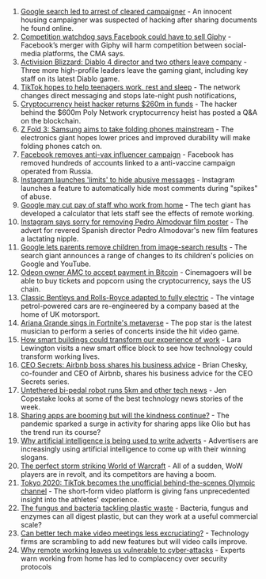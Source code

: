 1. [Google search led to arrest of cleared campaigner](https://www.bbc.co.uk/news/technology-58165478) - An innocent housing campaigner was suspected of hacking after sharing documents he found online.
2. [Competition watchdog says Facebook could have to sell Giphy](https://www.bbc.co.uk/news/technology-58188322) - Facebook’s merger with Giphy will harm competition between social-media platforms, the CMA says.
3. [Activision Blizzard: Diablo 4 director and two others leave company](https://www.bbc.co.uk/news/technology-58187612) - Three more high-profile leaders leave the gaming giant, including key staff on its latest Diablo game.
4. [TikTok hopes to help teenagers work, rest and sleep](https://www.bbc.co.uk/news/technology-58188318) - The network changes direct messaging and stops late-night push notifications,
5. [Cryptocurrency heist hacker returns $260m in funds](https://www.bbc.co.uk/news/business-58180692) - The hacker behind the $600m Poly Network cryptocurrency heist has posted a Q&A on the blockchain.
6. [Z Fold 3: Samsung aims to take folding phones mainstream](https://www.bbc.co.uk/news/technology-58175048) - The electronics giant hopes lower prices and improved durability will make folding phones catch on.
7. [Facebook removes anti-vax influencer campaign](https://www.bbc.co.uk/news/blogs-trending-58167339) - Facebook has removed hundreds of accounts linked to a anti-vaccine campaign operated from Russia.
8. [Instagram launches 'limits' to hide abusive messages](https://www.bbc.co.uk/news/technology-58173921) - Instagram launches a feature to automatically hide most comments during "spikes" of abuse.
9. [Google may cut pay of staff who work from home](https://www.bbc.co.uk/news/business-58171716) - The tech giant has developed a calculator that lets staff see the effects of remote working.
10. [Instagram says sorry for removing Pedro Almodovar film poster](https://www.bbc.co.uk/news/entertainment-arts-58177715) - The advert for revered Spanish director Pedro Almodovar's new film features a lactating nipple.
11. [Google lets parents remove children from image-search results](https://www.bbc.co.uk/news/technology-58164582) - The search giant announces a range of changes to its children's policies on Google and YouTube.
12. [Odeon owner AMC to accept payment in Bitcoin](https://www.bbc.co.uk/news/business-58163914) - Cinemagoers will be able to buy tickets and popcorn using the cryptocurrency, says the US chain.
13. [Classic Bentleys and Rolls-Royce adapted to fully electric](https://www.bbc.co.uk/news/technology-57901893) - The vintage petrol-powered cars are re-engineered by a company based at the home of UK motorsport.
14. [Ariana Grande sings in Fortnite's metaverse](https://www.bbc.co.uk/news/technology-58146042) - The pop star is the latest musician to perform a series of concerts inside the hit video game.
15. [How smart buildings could transform our experience of work](https://www.bbc.co.uk/news/technology-58014316) - Lara Lewington visits a new smart office block to see how technology could transform working lives.
16. [CEO Secrets: Airbnb boss shares his business advice](https://www.bbc.co.uk/news/business-58025562) - Brian Chesky, co-founder and CEO of Airbnb, shares his business advice for the CEO Secrets series.
17. [Untethered bi-pedal robot runs 5km and other tech news](https://www.bbc.co.uk/news/technology-58014320) - Jen Copestake looks at some of the best technology news stories of the week.
18. [Sharing apps are booming but will the kindness continue?](https://www.bbc.co.uk/news/business-57981598) - The pandemic sparked a surge in activity for sharing apps like Olio but has the trend run its course?
19. [Why artificial intelligence is being used to write adverts](https://www.bbc.co.uk/news/business-57781557) - Advertisers are increasingly using artificial intelligence to come up with their winning slogans.
20. [The perfect storm striking World of Warcraft](https://www.bbc.co.uk/news/technology-58017429) - All of a sudden, WoW players are in revolt, and its competitors are having a boom.
21. [Tokyo 2020: TikTok becomes the unofficial behind-the-scenes Olympic channel](https://www.bbc.co.uk/news/world-australia-58053519) - The short-form video platform is giving fans unprecedented insight into the athletes' experience.
22. [The fungus and bacteria tackling plastic waste](https://www.bbc.co.uk/news/business-57733178) - Bacteria, fungus and enzymes can all digest plastic, but can they work at a useful commercial scale?
23. [Can better tech make video meetings less excruciating?](https://www.bbc.co.uk/news/business-57720504) - Technology firms are scrambling to add new features but will video calls improve.
24. [Why remote working leaves us vulnerable to cyber-attacks](https://www.bbc.co.uk/news/business-57847652) - Experts warn working from home has led to complacency over security protocols

